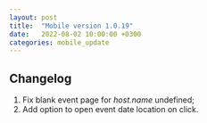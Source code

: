 ```yaml
---
layout: post
title:  "Mobile version 1.0.19"
date:   2022-08-02 10:00:00 +0300
categories: mobile_update
---
```


Changelog
---
1. Fix blank event page for *host.name* undefined;
2. Add option to open event date location on click.
